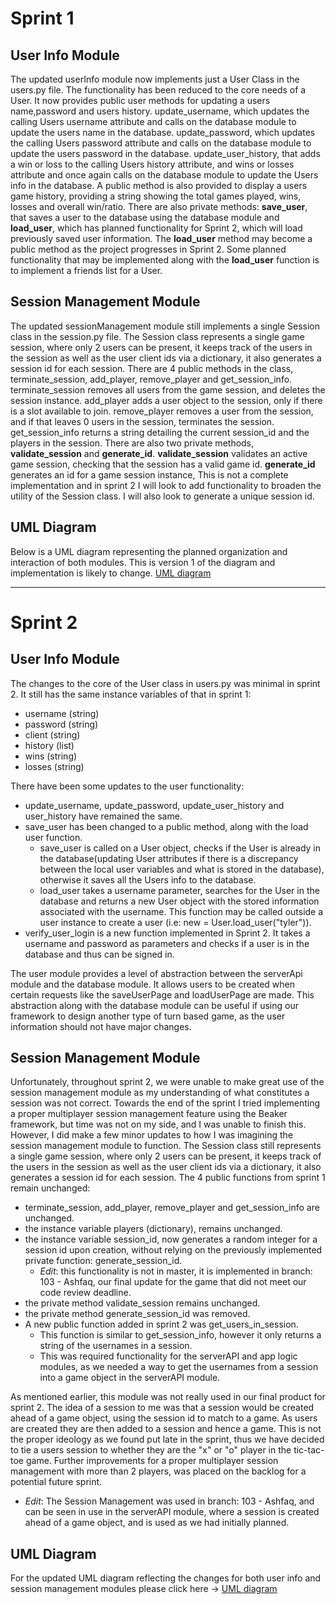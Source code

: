 # Sprint 1

## User Info Module
The updated userInfo module now implements just a User Class in the users.py file. The functionality has been reduced to the core needs of a User.
It now provides public user methods for updating a users name,password and users history.
update_username, which updates the calling Users username attribute and calls on the database module to update the users name in the database.
update_password, which updates the calling Users password attribute and calls on the database module to update the users password in the database.
update_user_history, that adds a win or loss to the calling Users history attribute, and wins or losses attribute and once again calls on the database module to update the Users info in the database.
A public method is also provided to display a users game history, providing a string showing the total games played, wins, losses and overall win/ratio.
There are also private methods: __save_user__, that saves a user to the database using the database module and __load_user__, which has planned functionality
for Sprint 2, which will load previously saved user information. The __load_user__ method may become a public method as the project progresses in Sprint 2. 
Some planned functionality that may be implemented along with the __load_user__ function is to implement a friends list for a User.


## Session Management Module
The updated sessionManagement module still implements a single Session class in the session.py file. The Session class represents a single
game session, where only 2 users can be present, it keeps track of the users in the session as well as the user client ids via a dictionary, it also generates a session id for each session. 
There are 4 public methods in the class, terminate_session, add_player, remove_player and get_session_info. 
terminate_session removes all users from the game session, and deletes the session instance. add_player adds a user object to the
session, only if there is a slot available to join. remove_player removes a user from the session, and if that leaves 0 users in the session, terminates the session.
get_session_info returns a string detailing the current session_id and the players in the session. There are also two private methods, __validate_session__ and __generate_id__.
__validate_session__ validates an active game session, checking that the session has a valid game id. __generate_id__ generates an id for a game session instance,
This is not a complete implementation and in sprint 2 I will look to add functionality to broaden the utility of the Session class. I will also look to generate a unique
session id.

## UML Diagram
Below is a UML diagram representing the planned organization and interaction of both modules. This is version 1 of the
diagram and implementation is likely to change.
[UML diagram](arch_user_UMLDiagram_sprint1.png) 

---
# Sprint 2

## User Info Module
The changes to the core of the User class in users.py was minimal in sprint 2. It still has the same instance variables of that in sprint 1: 
- username (string)
- password (string)
- client (string)
- history (list)
- wins (string)
- losses (string)

There have been some updates to the user functionality:
- update_username, update_password, update_user_history and user_history have remained the same.
- save_user has been changed to a public method, along with the load user function.
    - save_user is called on a User object, checks if the User is already in the database(updating User attributes if there is a discrepancy between the local user variables and what is stored in the database), otherwise it saves all the Users info to the database.
    - load_user takes a username parameter, searches for the User in the database and returns a new User object with the stored information associated with the username. This function may be called outside a user instance to create a user (i.e: new = User.load_user("tyler")).
- verify_user_login is a new function implemented in Sprint 2. It takes a username and password as parameters and checks if a user is in the database and thus can be signed in.

The user module provides a level of abstraction between the serverApi module and the database module. It allows users to be created when certain requests like the saveUserPage and loadUserPage are made. This abstraction along with the database module can be useful if using our framework to design another type of turn based game, as the user information should not have major changes. 


## Session Management Module
Unfortunately, throughout sprint 2, we were unable to make great use of the session management module as my understanding of what constitutes a session was not correct. Towards the end of the sprint I tried implementing a proper multiplayer session management feature using the Beaker framework, but time was not on my side, and I was unable to finish this. However, I did make a few minor updates to how I was imagining the session management module to function.
The Session class still represents a single game session, where only 2 users can be present, it keeps track of the users in the session as well as the user client ids via a dictionary, it also generates a session id for each session. The 4 public functions from sprint 1 remain unchanged:
- terminate_session, add_player, remove_player and get_session_info are unchanged.
- the instance variable players (dictionary), remains unchanged.
- the instance variable session_id, now generates a random integer for a session id upon creation, without relying on the previously implemented private function: generate_session_id.
  - *Edit*: this functionality is not in master, it is implemented in branch: 103 - Ashfaq, our final update for the game that did not meet our code review deadline.
- the private method validate_session remains unchanged.
- the private method generate_session_id was removed.
- A new public function added in sprint 2 was get_users_in_session.
  - This function is similar to get_session_info, however it only returns a string of the usernames in a session.
  - This was required functionality for the serverAPI and app logic modules, as we needed a way to get the usernames from a session into a game object in the serverAPI module.

As mentioned earlier, this module was not really used in our final product for sprint 2. The idea of a session to me was that a session would be created ahead of a game object, using the session id to match to a game. As users are created they are then added to a session and hence a game. This is not the proper ideology as we found put late in the sprint, thus we have decided to tie a users session to whether they are the "x" or "o" player in the tic-tac-toe game. Further improvements for a proper multiplayer session management with more than 2 players, was placed on the backlog for a potential future sprint.
  - *Edit*: The Session Management was used in branch: 103 - Ashfaq, and can be seen in use in the serverAPI module, where a session is created ahead of a game object, and is used as we had initially planned.


## UML Diagram  
For the updated UML diagram reflecting the changes for both user info and session management modules please click here -> [UML diagram](arch_user_UMLDiagram_sprint2.png)